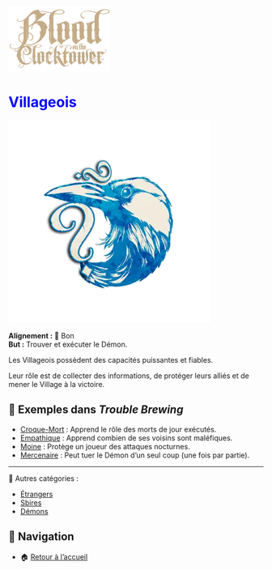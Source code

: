 <p align="left">
  <a href="/botc-fr-bambi/">
    <img src="./images/logo.png" alt="Accueil BotC FR" width="200">
  </a>
</p>

#  <span style="color:blue">Villageois</span>  

![Villageois](./images/Generic_townsfolk.png)  

**Alignement :** 🔵 Bon  
**But :** Trouver et exécuter le Démon.  

Les Villageois possèdent des capacités puissantes et fiables.

Leur rôle est de collecter des informations, de protéger leurs alliés et de mener le Village à la victoire.

## 📌 Exemples dans *Trouble Brewing*  
- [Croque-Mort](./tb_roles/croquemort.md) : Apprend le rôle des morts de jour exécutés.
- [Empathique](./tb_roles/empathique.md) : Apprend combien de ses voisins sont maléfiques.    
- [Moine](./tb_roles/moine.md) : Protège un joueur des attaques nocturnes.   
- [Mercenaire](./tb_roles/mercenaire.md) : Peut tuer le Démon d’un seul coup (une fois par partie).   

 

---

🔗 Autres catégories :  
- [Étrangers](etrangers.md)  
- [Sbires](/botc-fr-bambi/sbires.md)  
- [Démons](/botc-fr-bambi/demons.md)  
 
## 📂 Navigation 
- 🏠 [Retour à l’accueil](/botc-fr-bambi/)  

